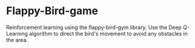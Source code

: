 # Flappy-Bird-game
Reinforcement learning using the flappy-bird-gym library.
Use the Deep Q-Learning algorithm to direct the bird's movement to avoid any obstacles in the area.
